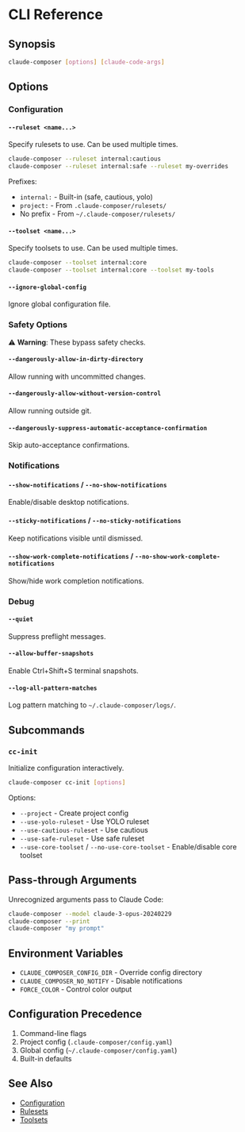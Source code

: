 # CLI Reference

## Synopsis

```bash
claude-composer [options] [claude-code-args]
```

## Options

### Configuration

#### `--ruleset <name...>`

Specify rulesets to use. Can be used multiple times.

```bash
claude-composer --ruleset internal:cautious
claude-composer --ruleset internal:safe --ruleset my-overrides
```

Prefixes:

- `internal:` - Built-in (safe, cautious, yolo)
- `project:` - From `.claude-composer/rulesets/`
- No prefix - From `~/.claude-composer/rulesets/`

#### `--toolset <name...>`

Specify toolsets to use. Can be used multiple times.

```bash
claude-composer --toolset internal:core
claude-composer --toolset internal:core --toolset my-tools
```

#### `--ignore-global-config`

Ignore global configuration file.

### Safety Options

⚠️ **Warning**: These bypass safety checks.

#### `--dangerously-allow-in-dirty-directory`

Allow running with uncommitted changes.

#### `--dangerously-allow-without-version-control`

Allow running outside git.

#### `--dangerously-suppress-automatic-acceptance-confirmation`

Skip auto-acceptance confirmations.

### Notifications

#### `--show-notifications` / `--no-show-notifications`

Enable/disable desktop notifications.

#### `--sticky-notifications` / `--no-sticky-notifications`

Keep notifications visible until dismissed.

#### `--show-work-complete-notifications` / `--no-show-work-complete-notifications`

Show/hide work completion notifications.

### Debug

#### `--quiet`

Suppress preflight messages.

#### `--allow-buffer-snapshots`

Enable Ctrl+Shift+S terminal snapshots.

#### `--log-all-pattern-matches`

Log pattern matching to `~/.claude-composer/logs/`.

## Subcommands

### `cc-init`

Initialize configuration interactively.

```bash
claude-composer cc-init [options]
```

Options:

- `--project` - Create project config
- `--use-yolo-ruleset` - Use YOLO ruleset
- `--use-cautious-ruleset` - Use cautious
- `--use-safe-ruleset` - Use safe ruleset
- `--use-core-toolset` / `--no-use-core-toolset` - Enable/disable core toolset

## Pass-through Arguments

Unrecognized arguments pass to Claude Code:

```bash
claude-composer --model claude-3-opus-20240229
claude-composer --print
claude-composer "my prompt"
```

## Environment Variables

- `CLAUDE_COMPOSER_CONFIG_DIR` - Override config directory
- `CLAUDE_COMPOSER_NO_NOTIFY` - Disable notifications
- `FORCE_COLOR` - Control color output

## Configuration Precedence

1. Command-line flags
2. Project config (`.claude-composer/config.yaml`)
3. Global config (`~/.claude-composer/config.yaml`)
4. Built-in defaults

## See Also

- [Configuration](./configuration.md)
- [Rulesets](./rulesets.md)
- [Toolsets](./toolsets.md)
